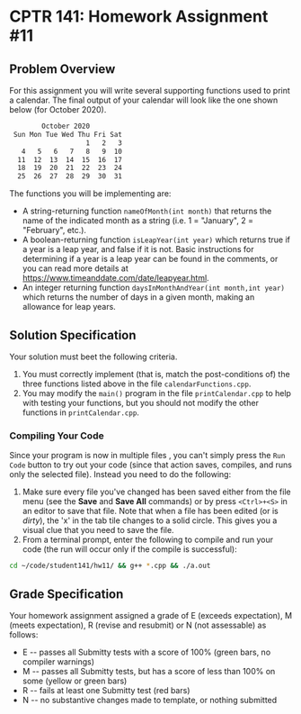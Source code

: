 # CPTR 141: Homework Assignment #11

## Problem Overview

For this assignment you will write several supporting functions used to print a calendar.  The final output of your calendar will look like the one shown below (for October 2020).

```html
        October 2020
 Sun Mon Tue Wed Thu Fri Sat
                   1   2   3
   4   5   6   7   8   9  10
  11  12  13  14  15  16  17
  18  19  20  21  22  23  24
  25  26  27  28  29  30  31

```

The functions you will be implementing are:

* A string-returning function `nameOfMonth(int month)` that returns the name of the indicated month as a string (i.e. 1 = "January", 2 = "February", etc.).
* A boolean-returning function `isLeapYear(int year)` which returns true if a year is a leap year, and false if it is not.  Basic instructions for determining if a year is a leap year can be found in the comments, or you can read more details at https://www.timeanddate.com/date/leapyear.html.
* An integer returning function `daysInMonthAndYear(int month,int year)` which returns the number of days in a given month, making an allowance for leap years.

## Solution Specification

Your solution must beet the following criteria.

1. You must correctly implement (that is, match the post-conditions of) the three functions listed above in the file `calendarFunctions.cpp`.
2. You may modify the `main()` program in the file `printCalendar.cpp` to help with testing your functions, but you should not modify the other functions in `printCalendar.cpp`.

### Compiling Your Code

Since your program is now in multiple files , you can't simply press the `Run Code` button to try out your code (since that action saves, compiles, and runs only the selected file). Instead you need to do the following:

1. Make sure every file you've changed has been saved either from the file menu (see the **Save** and **Save All** commands) or by press `<Ctrl>+<S>` in an editor to save that file. Note that when a file has been edited (or is _dirty_), the 'x' in the tab tile changes to a solid circle. This gives you a visual clue that you need to save the file.
2. From a terminal prompt, enter the following to compile and run your code (the run will occur only if the compile is successful):

```bash
cd ~/code/student141/hw11/ && g++ *.cpp && ./a.out
```

## Grade Specification

Your homework assignment assigned a grade of E (exceeds expectation), M (meets expectation), R (revise and resubmit) or N (not assessable) as follows:

- E -- passes all Submitty tests with a score of 100% (green bars, no compiler warnings)
- M -- passes all Submitty tests, but has a score of less than 100% on some (yellow or green bars)
- R -- fails at least one Submitty test (red bars)
- N -- no substantive changes made to template, or nothing submitted

